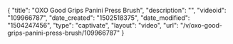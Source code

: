 {
    "title": "OXO Good Grips Panini Press Brush",
    "description": "",
    "videoid": "109966787",
    "date_created": "1502518375",
    "date_modified": "1504247456",
    "type": "captivate",
    "layout": "video",
    "url": "\/v\/oxo-good-grips-panini-press-brush\/109966787"
}